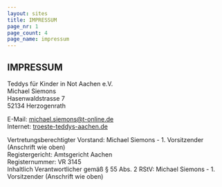 ```yaml
---
layout: sites
title: IMPRESSUM
page_nr: 1
page_count: 4
page_name: impressum
---
```


## IMPRESSUM

Teddys für Kinder in Not Aachen e.V.<br/>
Michael Siemons<br/>
Hasenwaldstrasse 7<br/>
52134 Herzogenrath<br/>

E-Mail: [michael.siemons@t-online.de](mailto:michael.siemons@t-online.de)<br/>
Internet: [troeste-teddys-aachen.de](troeste-teddys-aachen.de)<br/>

Vertretungsberechtigter Vorstand: Michael Siemons - 1. Vorsitzender (Anschrift wie oben)<br/>
Registergericht: Amtsgericht Aachen<br/>
Registernummer: VR 3145<br/>
Inhaltlich Verantwortlicher gemäß § 55 Abs. 2 RStV: Michael Siemons - 1. Vorsitzender (Anschrift wie oben)

<!--  include pages.html page_nr=1 page_count=4 page_name="impressum"  -->
